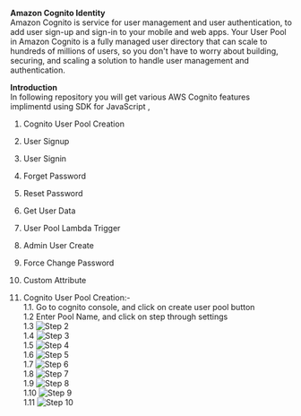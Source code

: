 **Amazon Cognito Identity**<br/>
Amazon Cognito is service for user management and user authentication, to add user sign-up and sign-in to your mobile and web apps. Your User Pool in Amazon Cognito is a fully managed user directory that can scale to hundreds of millions of users, so you don't have to worry about building, securing, and scaling a solution to handle user management and authentication.

**Introduction**<br/>
In following repository you will get various AWS Cognito features implimentd using SDK for JavaScript , 
1. Cognito User Pool Creation
2. User Signup
3. User Signin
4. Forget Password
5. Reset Password
6. Get User Data
7. User Pool Lambda Trigger
8. Admin User Create
9. Force Change Password
10. Custom Attribute   

1. Cognito User Pool Creation:-<br/>
    1.1. Go to cognito console, and click on create user pool button<br/>
    1.2 Enter Pool Name, and click on step through settings<br/>
    1.3 ![Step 2](http://image/User_Pools(1).png)<br/>
    1.4 ![Step 3](http://image/User_Pools(2).png)<br/>
    1.5 ![Step 4](http://image/User_Pools(3).png)<br/>
    1.6 ![Step 5](http://image/User_Pools(4).png)<br/>
    1.7 ![Step 6](http://image/User_Pools(5).png)<br/>
    1.8 ![Step 7](http://image/User_Pools(6).png)<br/>
    1.9 ![Step 8](http://image/User_Pools(7).png)<br/>
    1.10 ![Step 9](http://image/User_Pools(8).png)<br/>
    1.11 ![Step 10](http://image/User_Pools(9).png)<br/>
